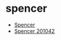 # spencer

 * [Spencer](../../index/s/spencer-201042.json)
 * [Spencer 201042](../../index/s/spencer-201042.json)
